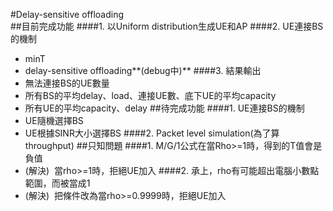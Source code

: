 #Delay-sensitive offloading  
##目前完成功能
####1. 以Uniform distribution生成UE和AP
####2. UE連接BS的機制
- minT  
- delay-sensitive offloading**(debug中)**
####3. 結果輸出    
- 無法連接BS的UE數量  
- 所有BS的平均delay、load、連接UE數、底下UE的平均capacity  
- 所有UE的平均capacity、delay
##待完成功能
####1. UE連接BS的機制
- UE隨機選擇BS
- UE根據SINR大小選擇BS
####2. Packet level simulation(為了算throughput) 
##只知問題
####1. M/G/1公式在當Rho>=1時，得到的T值會是負值 
- (解決)  當rho>=1時，拒絕UE加入
####2. 承上，rho有可能超出電腦小數點範圍，而被當成1
- (解決)  把條件改為當rho>=0.9999時，拒絕UE加入
